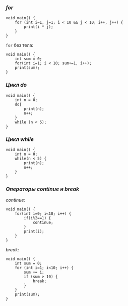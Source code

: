 
### *for*

```run-dart
void main() {
	for (int i=1, j=1; i < 10 && j < 10; i++, j++) {
		print(i * j);
	}
}
```
`for` без тела:
```run-dart
void main() {
	int sum = 0;
	for(int i=1; i < 10; sum+=1, i++);
	print(sum);
}
```

### *Цикл do*

```run-dart
void main() {
	int n = 0;
	do{
		print(n);
		n++;
	}
	while (n < 5);
}
```

### *Цикл while*

```run-dart
void main() {
	int n = 0;
	while(n < 5) {
		print(n);
		n++;
	}
}
```

### *Операторы continue и break*

*continue:*
```run-dart
void main() {
	for(int i=0; i<10; i++) {
		if(i%2==1) {
			continue;
		}
		print(i);
	}
}
```
*break:*
```run-dart
void main() {
	int sum = 0;
	for (int i=1; i<10; i++) {
		sum += i;
		if (sum > 10) {
			break;
		}
	}
	print(sum);
}
```